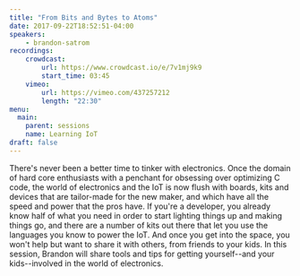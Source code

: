 ```yaml
---
title: "From Bits and Bytes to Atoms"
date: 2017-09-22T18:52:51-04:00
speakers:
    - brandon-satrom
recordings:
    crowdcast:
        url: https://www.crowdcast.io/e/7v1mj9k9
        start_time: 03:45
    vimeo:
        url: https://vimeo.com/437257212
        length: "22:30"
menu:
  main:
    parent: sessions
    name: Learning IoT
draft: false
---
```


There's never been a better time to tinker with electronics. Once the domain of hard core enthusiasts with a penchant for obsessing over optimizing C code, the world of electronics and the IoT is now flush with boards, kits and devices that are tailor-made for the new maker, and which have all the speed and power that the pros have. If you're a developer, you already know half of what you need in order to start lighting things up and making things go, and there are a number of kits out there that let you use the languages you know to power the IoT. And once you get into the space, you won't help but want to share it with others, from friends to your kids. In this session, Brandon will share tools and tips for getting yourself--and your kids--involved in the world of electronics.